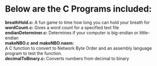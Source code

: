 # Below are the C Programs included: <br /> 
**breathHold.c:** A fun game to time how long you can hold your breath for <br />
**wordCount.c:** Gives a word count for a specified text file <br />
**endianDeterminer.c:** Determines if your computer is big-endian or little-endian <br />
**makeNBO.c** **and** **makeNBO.nasm:** <br /> A C function to convert to Network Byte Order and an assembly language program to test the function. <br />
**decimalToBinary.c:** Converts numbers from decimal to binary <br />

